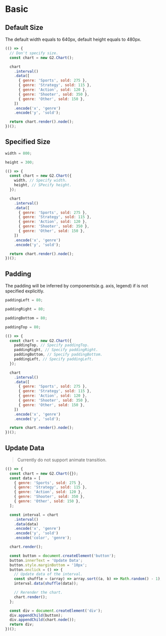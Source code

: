 # Basic

## Default Size

The default width equals to 640px, default height equals to 480px.

```js | dom
(() => {
  // Don't specify size.
  const chart = new G2.Chart();

  chart
    .interval()
    .data([
      { genre: 'Sports', sold: 275 },
      { genre: 'Strategy', sold: 115 },
      { genre: 'Action', sold: 120 },
      { genre: 'Shooter', sold: 350 },
      { genre: 'Other', sold: 150 },
    ])
    .encode('x', 'genre')
    .encode('y', 'sold');

  return chart.render().node();
})();
```

## Specified Size

```js | range "pin: false; min: 300; max: 1000"
width = 800;
```

```js | range "pin: false; min: 100; max: 500"
height = 300;
```

```js | dom
(() => {
  const chart = new G2.Chart({
    width, // Specify width.
    height, // SPecify height.
  });

  chart
    .interval()
    .data([
      { genre: 'Sports', sold: 275 },
      { genre: 'Strategy', sold: 115 },
      { genre: 'Action', sold: 120 },
      { genre: 'Shooter', sold: 350 },
      { genre: 'Other', sold: 150 },
    ])
    .encode('x', 'genre')
    .encode('y', 'sold');

  return chart.render().node();
})();
```

## Padding

The padding will be inferred by components(e.g. axis, legend) if is not specified explicitly.

```js | range "pin: false; min: 0; max: 120"
paddingLeft = 80;
```

```js | range "pin: false; min: 0; max: 120"
paddingRight = 80;
```

```js | range "pin: false; min: 0; max: 120"
paddingBottom = 80;
```

```js | range "pin: false; min: 0; max: 120"
paddingTop = 80;
```

```js | dom
(() => {
  const chart = new G2.Chart({
    paddingTop, // Specify paddingTop.
    paddingRight, // Specify paddingRight.
    paddingBottom, // Specify paddingBottom.
    paddingLeft, // Specify paddingLeft.
  });

  chart
    .interval()
    .data([
      { genre: 'Sports', sold: 275 },
      { genre: 'Strategy', sold: 115 },
      { genre: 'Action', sold: 120 },
      { genre: 'Shooter', sold: 350 },
      { genre: 'Other', sold: 150 },
    ])
    .encode('x', 'genre')
    .encode('y', 'sold');

  return chart.render().node();
})();
```

## Update Data

> Currently do not support animate transition.

```js
(() => {
  const chart = new G2.Chart({});
  const data = [
    { genre: 'Sports', sold: 275 },
    { genre: 'Strategy', sold: 115 },
    { genre: 'Action', sold: 120 },
    { genre: 'Shooter', sold: 350 },
    { genre: 'Other', sold: 150 },
  ];

  const interval = chart
    .interval()
    .data(data)
    .encode('x', 'genre')
    .encode('y', 'sold')
    .encode('color', 'genre');

  chart.render();

  const button = document.createElement('button');
  button.innerText = 'Update Data';
  button.style.marginBottom = '10px';
  button.onclick = () => {
    // Update data of the interval.
    const shuffle = (array) => array.sort((a, b) => Math.random() - 1);
    interval.data(shuffle(data));

    // Rerender the chart.
    chart.render();
  };

  const div = document.createElement('div');
  div.appendChild(button);
  div.appendChild(chart.node());
  return div;
})();
```
